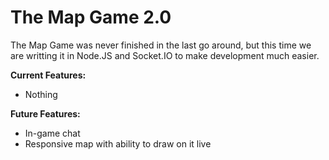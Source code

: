 ﻿# The Map Game 2.0

The Map Game was never finished in the last go around, but this time we are writting it in Node.JS and Socket.IO to make development much easier.

**Current Features:**

* Nothing

**Future Features:**

* In-game chat
* Responsive map with ability to draw on it live

